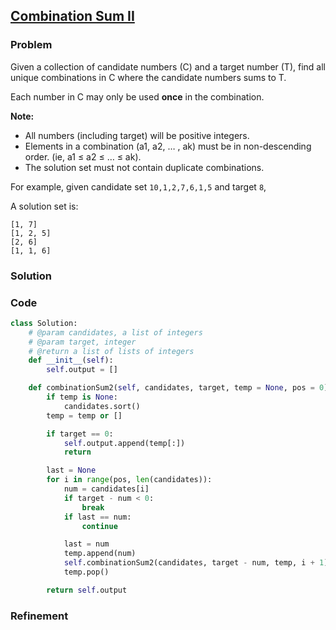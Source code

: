 ## [Combination Sum II](https://leetcode.com/problems/combination-sum-ii/)

### Problem

Given a collection of candidate numbers (C) and a target number (T), find all unique combinations in C where the candidate numbers sums to T.

Each number in C may only be used __once__ in the combination.

__Note:__

 - All numbers (including target) will be positive integers.
 - Elements in a combination (a1, a2, … , ak) must be in non-descending order. (ie, a1 ≤ a2 ≤ … ≤ ak).
 - The solution set must not contain duplicate combinations.

For example, given candidate set `10,1,2,7,6,1,5` and target `8`,

A solution set is:
```
[1, 7]
[1, 2, 5]
[2, 6]
[1, 1, 6]
```
### Solution


### Code

``` Python
class Solution:
    # @param candidates, a list of integers
    # @param target, integer
    # @return a list of lists of integers
    def __init__(self):
        self.output = []

    def combinationSum2(self, candidates, target, temp = None, pos = 0):
        if temp is None:
            candidates.sort()
        temp = temp or []

        if target == 0:
            self.output.append(temp[:])
            return

        last = None
        for i in range(pos, len(candidates)):
            num = candidates[i]
            if target - num < 0:
                break
            if last == num:
                continue

            last = num
            temp.append(num)
            self.combinationSum2(candidates, target - num, temp, i + 1)
            temp.pop()

        return self.output
```

### Refinement
